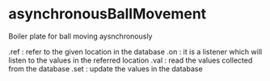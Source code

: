 # asynchronousBallMovement
Boiler plate for ball moving aysnchronously

.ref : refer to the given location in the database
.on : it is a listener which will listen to the values in the referred location
.val : read the values collected from the database
.set : update the values in the database
